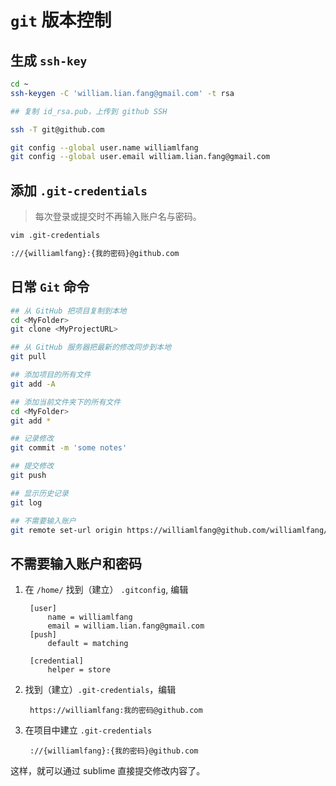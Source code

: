 # `git` 版本控制

## 生成 `ssh-key`

```bash
cd ~
ssh-keygen -C 'william.lian.fang@gmail.com' -t rsa

## 复制 id_rsa.pub，上传到 github SSH

ssh -T git@github.com

git config --global user.name williamlfang
git config --global user.email william.lian.fang@gmail.com 
```

## 添加 `.git-credentials`

> 每次登录或提交时不再输入账户名与密码。

```bash
vim .git-credentials

://{williamlfang}:{我的密码}@github.com
```

## 日常 `Git` 命令

```bash
## 从 GitHub 把项目复制到本地
cd <MyFolder>
git clone <MyProjectURL>

## 从 GitHub 服务器把最新的修改同步到本地
git pull

## 添加项目的所有文件
git add -A

## 添加当前文件夹下的所有文件
cd <MyFolder>
git add *

## 记录修改
git commit -m 'some notes'

## 提交修改
git push

## 显示历史记录
git log

## 不需要输入账户
git remote set-url origin https://williamlfang@github.com/williamlfang/myLinux.git
```

## 不需要输入账户和密码

1. 在 `/home/` 找到（建立） `.gitconfig`, 编辑

        [user]
            name = williamlfang
            email = william.lian.fang@gmail.com
        [push]
            default = matching

        [credential]
            helper = store

2. 找到（建立）`.git-credentials`，编辑

        https://williamlfang:我的密码@github.com

3. 在项目中建立 `.git-credentials`

        ://{williamlfang}:{我的密码}@github.com

这样，就可以通过 sublime 直接提交修改内容了。
